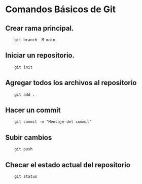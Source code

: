 # Comandos Básicos de Git

## Crear rama principal.
```
    git branch -M main 
```
## Iniciar un repositorio.
```
    git init
```
## Agregar todos los archivos al repositorio
```
    git add .
```
## Hacer un commit 
```
    git commit -m "Mensaje del commit"
```

## Subir cambios 
```
    git push
```

## Checar el estado actual del repositorio 
```
    git status
```

